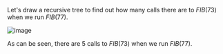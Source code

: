 Let's draw a recursive tree to find out how many calls there are to $FIB(73)$ when we run $FIB(77)$.

![image](/images/comp2804/2015-fall-final/9/image.png)

As can be seen, there are 5 calls to $FIB(73)$ when we run $FIB(77)$.
